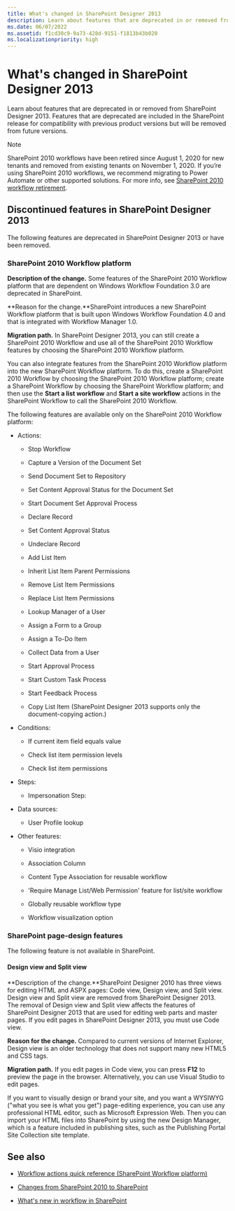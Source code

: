 ```yaml
---
title: What's changed in SharePoint Designer 2013
description: Learn about features that are deprecated in or removed from SharePoint Designer 2013.
ms.date: 06/07/2022
ms.assetid: f1cd30c9-9a73-428d-9151-f1813b43b020
ms.localizationpriority: high
---
```



# What's changed in SharePoint Designer 2013
Learn about features that are deprecated in or removed from SharePoint Designer 2013. Features that are deprecated are included in the SharePoint release for compatibility with previous product versions but will be removed from future versions.

> [!NOTE]
> SharePoint 2010 workflows have been retired since August 1, 2020 for new tenants and removed from existing tenants on November 1, 2020. If you’re using SharePoint 2010 workflows, we recommend migrating to Power Automate or other supported solutions. For more info, see [SharePoint 2010 workflow retirement](https://support.microsoft.com/office/sharepoint-2010-workflow-retirement-1ca3fff8-9985-410a-85aa-8120f626965f).


## Discontinued features in SharePoint Designer 2013
<a name="WhatsChangedSharePointDesigner2013_DiscontinuedFeatures"> </a>

The following features are deprecated in SharePoint Designer 2013 or have been removed.
  
    
    

### SharePoint 2010 Workflow platform
<a name="WhatsChangedSharePointDesigner2013_WorkflowPlatform"> </a>

 **Description of the change.** Some features of the SharePoint 2010 Workflow platform that are dependent on Windows Workflow Foundation 3.0 are deprecated in SharePoint.
  
    
    
 **Reason for the change.**SharePoint introduces a new SharePoint Workflow platform that is built upon Windows Workflow Foundation 4.0 and that is integrated with Workflow Manager 1.0.
  
    
    
 **Migration path.** In SharePoint Designer 2013, you can still create a SharePoint 2010 Workflow and use all of the SharePoint 2010 Workflow features by choosing the SharePoint 2010 Workflow platform.
  
    
    
You can also integrate features from the SharePoint 2010 Workflow platform into the new SharePoint Workflow platform. To do this, create a SharePoint 2010 Workflow by choosing the SharePoint 2010 Workflow platform; create a SharePoint Workflow by choosing the SharePoint Workflow platform; and then use the **Start a list workflow** and **Start a site workflow** actions in the SharePoint Workflow to call the SharePoint 2010 Workflow.
  
    
    
The following features are available only on the SharePoint 2010 Workflow platform:
  
    
    

- Actions:
    
  - Stop Workflow
    
  
  - Capture a Version of the Document Set
    
  
  - Send Document Set to Repository
    
  
  - Set Content Approval Status for the Document Set
    
  
  - Start Document Set Approval Process
    
  
  - Declare Record
    
  
  - Set Content Approval Status
    
  
  - Undeclare Record
    
  
  - Add List Item 
    
  
  - Inherit List Item Parent Permissions
    
  
  - Remove List Item Permissions
    
  
  - Replace List Item Permissions
    
  
  - Lookup Manager of a User
    
  
  - Assign a Form to a Group
    
  
  - Assign a To-Do Item
    
  
  - Collect Data from a User
    
  
  - Start Approval Process
    
  
  - Start Custom Task Process
    
  
  - Start Feedback Process
    
  
  - Copy List Item (SharePoint Designer 2013 supports only the document-copying action.)
    
  
- Conditions:
    
  - If current item field equals value
    
  
  - Check list item permission levels
    
  
  - Check list item permissions
    
  
- Steps:
    
  - Impersonation Step:
    
  
- Data sources:
    
  - User Profile lookup
    
  
- Other features:
    
  - Visio integration
    
  
  - Association Column
    
  
  - Content Type Association for reusable workflow
    
  
  - 'Require Manage List/Web Permission' feature for list/site workflow
    
  
  - Globally reusable workflow type
    
  
  - Workflow visualization option
    
  

### SharePoint page-design features
<a name="WhatsChangedSharePointDesigner2013_PageDesignFeatures"> </a>

The following feature is not available in SharePoint.
  
    
    

#### Design view and Split view
<a name="WhatsChangedSharePointDesigner2013_DesignViewSplitView"> </a>

 **Description of the change.**SharePoint Designer 2010 has three views for editing HTML and ASPX pages: Code view, Design view, and Split view. Design view and Split view are removed from SharePoint Designer 2013. The removal of Design view and Split view affects the features of SharePoint Designer 2013 that are used for editing web parts and master pages. If you edit pages in SharePoint Designer 2013, you must use Code view.
  
    
    
 **Reason for the change.** Compared to current versions of Internet Explorer, Design view is an older technology that does not support many new HTML5 and CSS tags.
  
    
    
 **Migration path.** If you edit pages in Code view, you can press **F12** to preview the page in the browser. Alternatively, you can use Visual Studio to edit pages.
  
    
    
If you want to visually design or brand your site, and you want a WYSIWYG ("what you see is what you get") page-editing experience, you can use any professional HTML editor, such as Microsoft Expression Web. Then you can import your HTML files into SharePoint by using the new Design Manager, which is a feature included in publishing sites, such as the Publishing Portal Site Collection site template.
  
    
    

## See also
<a name="WhatsChangedSharePointDesigner2013_AdditionalResources"> </a>


-  [Workflow actions quick reference (SharePoint Workflow platform)](workflow-actions-quick-reference-sharepoint-workflow-platform.md)
    
  
-  [Changes from SharePoint 2010 to SharePoint](https://technet.microsoft.com/library/ff607742%28v=office.15%29.aspx)
    
  
-  [What's new in workflow in SharePoint](https://technet.microsoft.com/library/jj219638%28v=office.15%29.aspx)
    
  

  
    
    

